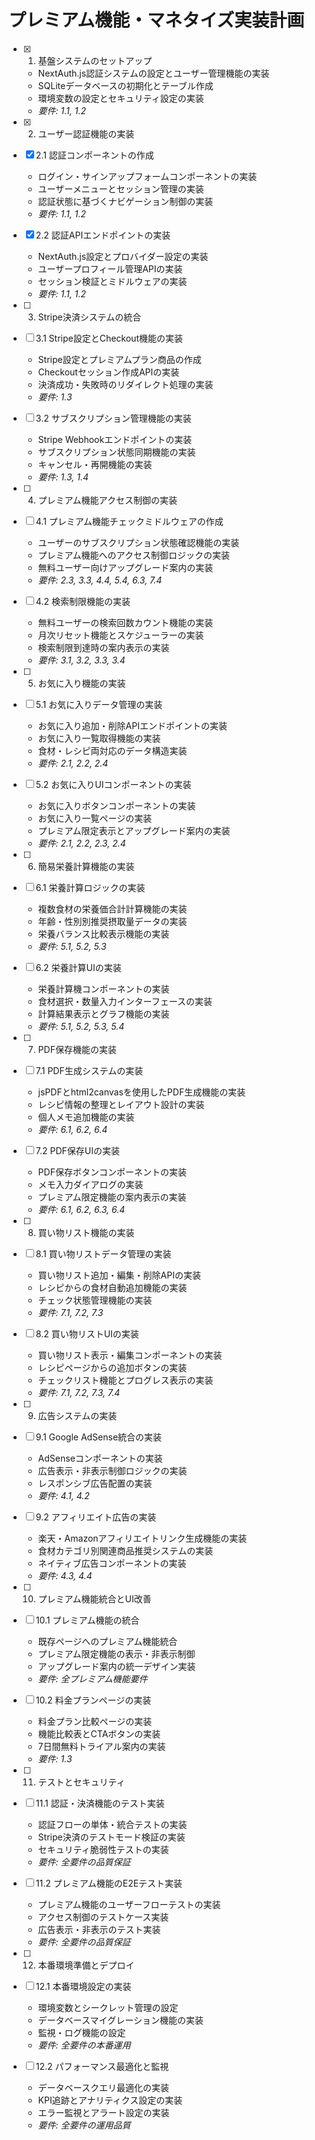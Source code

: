 # プレミアム機能・マネタイズ実装計画

- [x] 1. 基盤システムのセットアップ
  - NextAuth.js認証システムの設定とユーザー管理機能の実装
  - SQLiteデータベースの初期化とテーブル作成
  - 環境変数の設定とセキュリティ設定の実装
  - _要件: 1.1, 1.2_

- [x] 2. ユーザー認証機能の実装
- [x] 2.1 認証コンポーネントの作成
  - ログイン・サインアップフォームコンポーネントの実装
  - ユーザーメニューとセッション管理の実装
  - 認証状態に基づくナビゲーション制御の実装
  - _要件: 1.1, 1.2_

- [x] 2.2 認証APIエンドポイントの実装
  - NextAuth.js設定とプロバイダー設定の実装
  - ユーザープロフィール管理APIの実装
  - セッション検証とミドルウェアの実装
  - _要件: 1.1, 1.2_

- [ ] 3. Stripe決済システムの統合
- [ ] 3.1 Stripe設定とCheckout機能の実装
  - Stripe設定とプレミアムプラン商品の作成
  - Checkoutセッション作成APIの実装
  - 決済成功・失敗時のリダイレクト処理の実装
  - _要件: 1.3_

- [ ] 3.2 サブスクリプション管理機能の実装
  - Stripe Webhookエンドポイントの実装
  - サブスクリプション状態同期機能の実装
  - キャンセル・再開機能の実装
  - _要件: 1.3, 1.4_

- [ ] 4. プレミアム機能アクセス制御の実装
- [ ] 4.1 プレミアム機能チェックミドルウェアの作成
  - ユーザーのサブスクリプション状態確認機能の実装
  - プレミアム機能へのアクセス制御ロジックの実装
  - 無料ユーザー向けアップグレード案内の実装
  - _要件: 2.3, 3.3, 4.4, 5.4, 6.3, 7.4_

- [ ] 4.2 検索制限機能の実装
  - 無料ユーザーの検索回数カウント機能の実装
  - 月次リセット機能とスケジューラーの実装
  - 検索制限到達時の案内表示の実装
  - _要件: 3.1, 3.2, 3.3, 3.4_

- [ ] 5. お気に入り機能の実装
- [ ] 5.1 お気に入りデータ管理の実装
  - お気に入り追加・削除APIエンドポイントの実装
  - お気に入り一覧取得機能の実装
  - 食材・レシピ両対応のデータ構造実装
  - _要件: 2.1, 2.2, 2.4_

- [ ] 5.2 お気に入りUIコンポーネントの実装
  - お気に入りボタンコンポーネントの実装
  - お気に入り一覧ページの実装
  - プレミアム限定表示とアップグレード案内の実装
  - _要件: 2.1, 2.2, 2.3, 2.4_

- [ ] 6. 簡易栄養計算機能の実装
- [ ] 6.1 栄養計算ロジックの実装
  - 複数食材の栄養価合計計算機能の実装
  - 年齢・性別別推奨摂取量データの実装
  - 栄養バランス比較表示機能の実装
  - _要件: 5.1, 5.2, 5.3_

- [ ] 6.2 栄養計算UIの実装
  - 栄養計算機コンポーネントの実装
  - 食材選択・数量入力インターフェースの実装
  - 計算結果表示とグラフ機能の実装
  - _要件: 5.1, 5.2, 5.3, 5.4_

- [ ] 7. PDF保存機能の実装
- [ ] 7.1 PDF生成システムの実装
  - jsPDFとhtml2canvasを使用したPDF生成機能の実装
  - レシピ情報の整理とレイアウト設計の実装
  - 個人メモ追加機能の実装
  - _要件: 6.1, 6.2, 6.4_

- [ ] 7.2 PDF保存UIの実装
  - PDF保存ボタンコンポーネントの実装
  - メモ入力ダイアログの実装
  - プレミアム限定機能の案内表示の実装
  - _要件: 6.1, 6.2, 6.3, 6.4_

- [ ] 8. 買い物リスト機能の実装
- [ ] 8.1 買い物リストデータ管理の実装
  - 買い物リスト追加・編集・削除APIの実装
  - レシピからの食材自動追加機能の実装
  - チェック状態管理機能の実装
  - _要件: 7.1, 7.2, 7.3_

- [ ] 8.2 買い物リストUIの実装
  - 買い物リスト表示・編集コンポーネントの実装
  - レシピページからの追加ボタンの実装
  - チェックリスト機能とプログレス表示の実装
  - _要件: 7.1, 7.2, 7.3, 7.4_

- [ ] 9. 広告システムの実装
- [ ] 9.1 Google AdSense統合の実装
  - AdSenseコンポーネントの実装
  - 広告表示・非表示制御ロジックの実装
  - レスポンシブ広告配置の実装
  - _要件: 4.1, 4.2_

- [ ] 9.2 アフィリエイト広告の実装
  - 楽天・Amazonアフィリエイトリンク生成機能の実装
  - 食材カテゴリ別関連商品推奨システムの実装
  - ネイティブ広告コンポーネントの実装
  - _要件: 4.3, 4.4_

- [ ] 10. プレミアム機能統合とUI改善
- [ ] 10.1 プレミアム機能の統合
  - 既存ページへのプレミアム機能統合
  - プレミアム限定機能の表示・非表示制御
  - アップグレード案内の統一デザイン実装
  - _要件: 全プレミアム機能要件_

- [ ] 10.2 料金プランページの実装
  - 料金プラン比較ページの実装
  - 機能比較表とCTAボタンの実装
  - 7日間無料トライアル案内の実装
  - _要件: 1.3_

- [ ] 11. テストとセキュリティ
- [ ] 11.1 認証・決済機能のテスト実装
  - 認証フローの単体・統合テストの実装
  - Stripe決済のテストモード検証の実装
  - セキュリティ脆弱性テストの実装
  - _要件: 全要件の品質保証_

- [ ] 11.2 プレミアム機能のE2Eテスト実装
  - プレミアム機能のユーザーフローテストの実装
  - アクセス制御のテストケース実装
  - 広告表示・非表示のテスト実装
  - _要件: 全要件の品質保証_

- [ ] 12. 本番環境準備とデプロイ
- [ ] 12.1 本番環境設定の実装
  - 環境変数とシークレット管理の設定
  - データベースマイグレーション機能の実装
  - 監視・ログ機能の設定
  - _要件: 全要件の本番運用_

- [ ] 12.2 パフォーマンス最適化と監視
  - データベースクエリ最適化の実装
  - KPI追跡とアナリティクス設定の実装
  - エラー監視とアラート設定の実装
  - _要件: 全要件の運用品質_